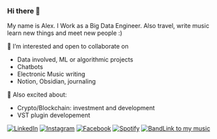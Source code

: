 ### Hi there 👋 
My name is Alex. I Work as a Big Data Engineer. Also travel, write music learn new things and meet new people :)

<!--
**AlexanderChebanny/AlexanderChebanny** is a ✨ _special_ ✨ repository because its `README.md` (this file) appears on your GitHub profile.

Here are some ideas to get you started:

- 🔭 I’m currently working on ...
- 🌱 I’m currently learning ...
- 
- 🤔 I’m looking for help with ...
- 💬 Ask me about ...
-  ...
- ⚡ Fun fact: ...

** 
[![Spotify](https://novatorem.bgstatic.vercel.app/api/spotify)](https://open.spotify.com/playlist/518xLU2suX26TiPP1WDNBM?si=7d5388f178584a97)
**

-->


👯 I’m interested and open to collaborate on 
- Data involved, ML or algorithmic projects
- Chatbots
- Electronic Music writing
- Notion, Obsidian, journaling

🔮 Also excited about:
- Crypto/Blockchain: investment and development
- VST plugin developement 

<a href="https://www.linkedin.com/in/alexander-chebannyy/" target="_blank"><img src="https://img.shields.io/badge/LinkedIn-%230077B5.svg?&style=flat-square&logo=linkedin&logoColor=white" alt="LinkedIn"></a>
<a href="https://www.instagram.com/fill_the_vxid/" target="_blank"><img src="https://img.shields.io/badge/Instagram-%23E4405F.svg?&style=flat-square&logo=instagram&logoColor=white" alt="Instagram"></a>
<a href="https://www.facebook.com/4bunnyy/" target="_blank"><img src="https://img.shields.io/badge/Facebook-%231877F2.svg?&style=flat-square&logo=facebook&logoColor=white" alt="Facebook"></a>
<a href="https://open.spotify.com/user/alex4ex?si=e68f986601bb44d5" target="_blank"><img src="https://img.shields.io/badge/Spotify-%231ED760.svg?&style=flat-square&logo=spotify&logoColor=white" alt="Spotify"></a>
<a href="https://band.link/fill_the_vxid" target="_blank"><img src="https://img.shields.io/badge/Spotify-%231ED760.svg?&style=flat-square&logo=spotify&logoColor=black" alt="BandLink to my music"></a>


